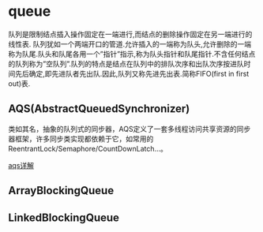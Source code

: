 # queue
队列是限制结点插入操作固定在一端进行,而结点的删除操作固定在另一端进行的线性表.
队列犹如一个两端开口的管道.允许插入的一端称为队头,允许删除的一端称为队尾.队头和队尾各用一个”指针”指示,称为队头指针和队尾指针.不含任何结点的队列称为”空队列”.队列的特点是结点在队列中的排队次序和出队次序按进队时间先后确定,即先进队者先出队.因此,队列又称先进先出表.简称FIFO(first in first out)表.

## AQS(AbstractQueuedSynchronizer)
类如其名，抽象的队列式的同步器，AQS定义了一套多线程访问共享资源的同步器框架，许多同步类实现都依赖于它，如常用的ReentrantLock/Semaphore/CountDownLatch...。

[aqs详解](https://www.cnblogs.com/waterystone/p/4920797.html)

## ArrayBlockingQueue

## LinkedBlockingQueue

